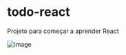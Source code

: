 # todo-react

Projeto para começar a aprender React

![image](https://user-images.githubusercontent.com/71583103/124860516-28eb7d00-df88-11eb-933b-fca1e37386dc.png)
